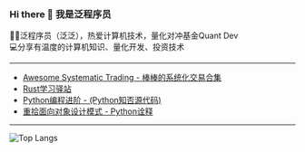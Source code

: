 ### Hi there 👋 我是泛程序员

👨‍💻泛程序员（泛泛），热爱计算机技术，量化对冲基金Quant Dev  
💻分享有温度的计算机知识、量化开发、投资技术

---
- [Awesome Systematic Trading - 棒棒的系统化交易合集](https://github.com/wangzhe3224/awesome-systematic-trading)
- [Rust学习驿站](https://github.com/wangzhe3224/rust-learning)
- [Python编程进阶 - (Python知否源代码)](https://github.com/wangzhe3224/Python-zhifou)
- [重拾面向对象设计模式 - Python诠释](https://github.com/wangzhe3224/Python-zhifou/tree/master/src/design_pattern)
---
![Top Langs](https://github-readme-stats.vercel.app/api/top-langs/?username=wangzhe3224&hide=Jupyter%20Notebook,C++,Fortran,HTML,JavaScript,Cpp,Stylus，Groff,groff,assembly,Stylus,makefile&langs_count=5)
